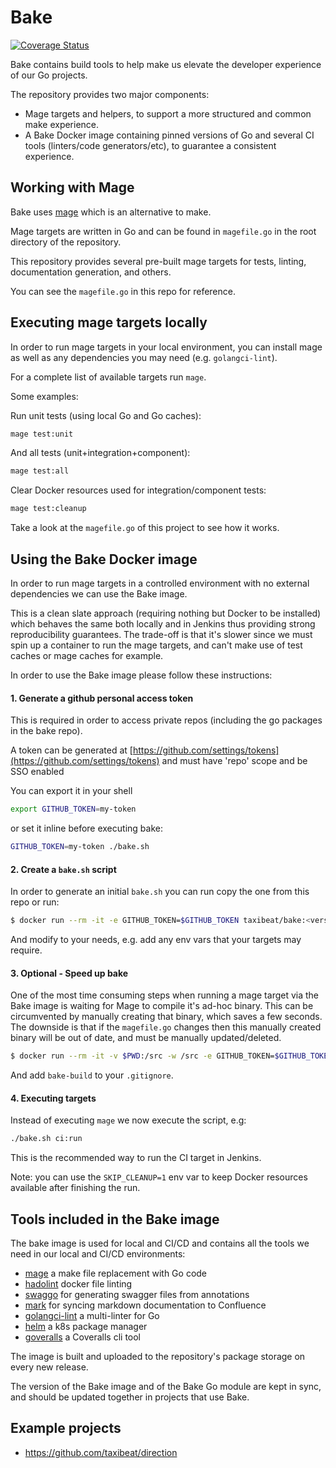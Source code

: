 <!-- Space: DT -->
<!-- Title: Bake -->
<!-- Parent: Engineering -->
<!-- Parent: Dev Tools -->

# Bake

[![Coverage Status](https://coveralls.io/repos/github/taxibeat/bake/badge.svg?branch=master&t=yYHNCW)](https://coveralls.io/github/taxibeat/bake?branch=master)

Bake contains build tools to help make us elevate the developer experience of our Go projects.

The repository provides two major components:

- Mage targets and helpers, to support a more structured and common make experience.
- A Bake Docker image containing pinned versions of Go and several CI tools (linters/code generators/etc), to guarantee a consistent experience.

## Working with Mage

Bake uses [mage](https://magefile.org/) which is an alternative to make.

Mage targets are written in Go and can be found in `magefile.go` in the root directory of the repository.

This repository provides several pre-built mage targets for tests, linting, documentation generation, and others.

You can see the `magefile.go` in this repo for reference.

## Executing mage targets locally

In order to run mage targets in your local environment, you can install mage as well as any dependencies you may need (e.g. `golangci-lint`).

For a complete list of available targets run `mage`.

Some examples:

Run unit tests (using local Go and Go caches):

```bash
mage test:unit
```

And all tests (unit+integration+component):

```bash
mage test:all
```

Clear Docker resources used for integration/component tests:

```bash
mage test:cleanup
```

Take a look at the `magefile.go` of this project to see how it works.

## Using the Bake Docker image

In order to run mage targets in a controlled environment with no external dependencies we can use the Bake image.

This is a clean slate approach (requiring nothing but Docker to be installed) which behaves the same both locally and in Jenkins thus providing strong reproducibility guarantees. The trade-off is that it's slower since we must spin up a container to run the mage targets, and can't make use of test caches or mage caches for example.

In order to use the Bake image please follow these instructions:

#### 1. Generate a github personal access token

This is required in order to access private repos (including the go packages in the bake repo).

A token can be generated at [https://github.com/settings/tokens](https://github.com/settings/tokens) and must have 'repo' scope and be SSO enabled

You can export it in your shell 

```bash
export GITHUB_TOKEN=my-token
```

or set it inline before executing bake:

```bash
GITHUB_TOKEN=my-token ./bake.sh
```

#### 2. Create a `bake.sh` script

In order to generate an initial `bake.sh` you can run copy the one from this repo or run:

```bash
$ docker run --rm -it -e GITHUB_TOKEN=$GITHUB_TOKEN taxibeat/bake:<version> --gen-script > bake.sh
```

And modify to your needs, e.g. add any env vars that your targets may require.

#### 3. Optional - Speed up bake

One of the most time consuming steps when running a mage target via the Bake image is waiting for Mage to compile it's ad-hoc binary.
This can be circumvented by manually creating that binary, which saves a few seconds. The downside is that if the `magefile.go` changes then this manually created binary will be out of date, and must be manually updated/deleted.

```bash
$ docker run --rm -it -v $PWD:/src -w /src -e GITHUB_TOKEN=$GITHUB_TOKEN -u $(id -u):$(id -g) taxibeat/bake:<version> --gen-bin
```

And add `bake-build` to your `.gitignore`.

#### 4. Executing targets

Instead of executing `mage` we now execute the script, e.g:

```bash
./bake.sh ci:run
```

This is the recommended way to run the CI target in Jenkins.

Note: you can use the `SKIP_CLEANUP=1` env var to keep Docker resources available after finishing the run.

## Tools included in the Bake image

The bake image is used for local and CI/CD and contains all the tools we need in our local and CI/CD environments:

- [mage](https://magefile.org/) a make file replacement with Go code
- [hadolint](https://github.com/hadolint/hadolint) docker file linting
- [swaggo](https://github.com/swaggo/swag) for generating swagger files from annotations
- [mark](https://github.com/mantzas/mark) for syncing markdown documentation to Confluence
- [golangci-lint](https://github.com/golangci/golangci-lint) a multi-linter for Go
- [helm](https://helm.sh/) a k8s package manager
- [goveralls](https://github.com/mattn/goveralls) a Coveralls cli tool

The image is built and uploaded to the repository's package storage on every new release.

The version of the Bake image and of the Bake Go module are kept in sync, and should be updated together in projects that use Bake.

## Example projects

- https://github.com/taxibeat/direction
